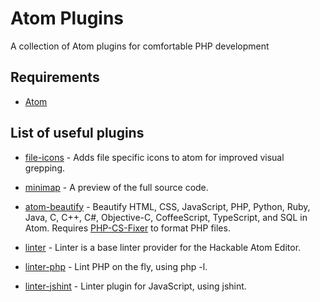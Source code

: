 # Atom Plugins
A collection of Atom plugins for comfortable PHP development

## Requirements

* [Atom](https://atom.io/)

## List of useful plugins

* [file-icons](https://atom.io/packages/file-icons) - Adds file specific icons to atom for improved visual grepping.

* [minimap](https://atom.io/packages/minimap) - A preview of the full source code.

* [atom-beautify](https://atom.io/packages/atom-beautify) - Beautify HTML, CSS, JavaScript, PHP, Python, Ruby, Java, C, C++, C#, Objective-C, CoffeeScript, TypeScript, and SQL in Atom. Requires [PHP-CS-Fixer](https://github.com/FriendsOfPHP/PHP-CS-Fixer) to format PHP files.

* [linter](https://atom.io/packages/linter) - Linter is a base linter provider for the Hackable Atom Editor.

* [linter-php](https://atom.io/packages/linter-php) - Lint PHP on the fly, using php -l.

* [linter-jshint](https://atom.io/packages/linter-jshint) - Linter plugin for JavaScript, using jshint.
